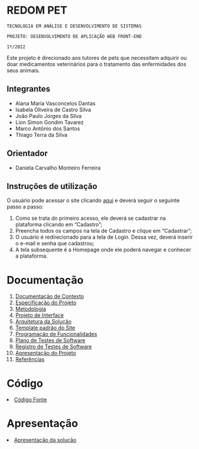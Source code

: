 # REDOM PET

`TECNOLOGIA EM ANÁLISE E DESENVOLVIMENTO DE SISTEMAS`

`PROJETO: DESENVOLVIMENTO DE APLICAÇÃO WEB FRONT-END`

`1º/2022`

Este projeto é direcionado aos tutores de pets que necessitem adquirir ou doar medicamentos veterinários para o tratamento das enfermidades dos seus animais.  

## Integrantes

* Alana Maria Vasconcelos Dantas
* Isabela Oliveira de Castro Silva
* João Paulo Jorges da Silva
* Lion Simon Gondim Tavarez
* Marco Antônio dos Santos
* Thiago Terra da Silva

## Orientador

* Daniela Carvalho Monteiro Ferreira

## Instruções de utilização

O usuário pode acessar o site clicando [aqui](https://icei-puc-minas-pmv-ads.github.io/REDOM-PET/) e deverá seguir o seguinte passo a passo:

<ol>

<li>Como se trata do primeiro acesso, ele deverá se cadastrar na plataforma clicando em “Cadastro”;</li>
<li>Preencha todos os campos na tela de Cadastro e clique em “Cadastrar”;</li>
<li>O usuário é redirecionado para a tela de Login. Dessa vez, deverá inserir o e-mail e senha que cadastrou;</li>
<li>A tela subsequente é a Homepage onde ele poderá navegar e conhecer a plataforma.</li>
</ol>



# Documentação

<ol>
<li><a href="docs/01-Documentação de Contexto.md"> Documentação de Contexto</a></li>
<li><a href="docs/02-Especificação do Projeto.md"> Especificação do Projeto</a></li>
<li><a href="docs/03-Metodologia.md"> Metodologia</a></li>
<li><a href="docs/04-Projeto de Interface.md"> Projeto de Interface</a></li>
<li><a href="docs/05-Arquitetura da Solução.md"> Arquitetura da Solução</a></li>
<li><a href="docs/06-Template padrão do Site.md"> Template padrão do Site</a></li>
<li><a href="docs/07-Programação de Funcionalidades.md"> Programação de Funcionalidades</a></li>
<li><a href="docs/08-Plano de Testes de Software.md"> Plano de Testes de Software</a></li>
<li><a href="docs/09-Registro de Testes de Software.md"> Registro de Testes de Software</a></li>
<li><a href="docs/10-Apresentação do Projeto.md"> Apresentação do Projeto</a></li>
<li><a href="docs/11-Referências.md"> Referências</a></li>
</ol>

# Código

<li><a href="src/README.md"> Código Fonte</a></li>

# Apresentação

<li><a href="presentation/README.md"> Apresentação da solução</a></li>
